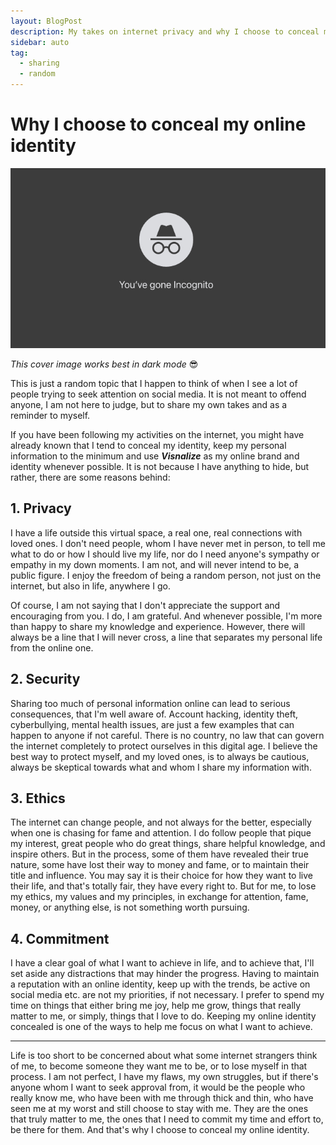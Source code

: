 ```yaml
---
layout: BlogPost
description: My takes on internet privacy and why I choose to conceal mine.
sidebar: auto
tag:
  - sharing
  - random
---
```


# Why I choose to conceal my online identity

<m-blog-meta />

![Concealing online identity](/assets/covers/concealing-online-identity.jpg)

_This cover image works best in dark mode_ 😎

This is just a random topic that I happen to think of when I see a lot of people trying to seek attention on social media. It is not meant to offend anyone, I am not here to judge, but to share my own takes and as a reminder to myself.

If you have been following my activities on the internet, you might have already known that I tend to conceal my identity, keep my personal information to the minimum and use ___Visnalize___ as my online brand and identity whenever possible. It is not because I have anything to hide, but rather, there are some reasons behind:

## 1. Privacy

I have a life outside this virtual space, a real one, real connections with loved ones. I don't need people, whom I have never met in person, to tell me what to do or how I should live my life, nor do I need anyone's sympathy or empathy in my down moments. I am not, and will never intend to be, a public figure. I enjoy the freedom of being a random person, not just on the internet, but also in life, anywhere I go.

Of course, I am not saying that I don't appreciate the support and encouraging from you. I do, I am grateful. And whenever possible, I'm more than happy to share my knowledge and experience. However, there will always be a line that I will never cross, a line that separates my personal life from the online one.

## 2. Security

Sharing too much of personal information online can lead to serious consequences, that I'm well aware of. Account hacking, identity theft, cyberbullying, mental health issues, are just a few examples that can happen to anyone if not careful. There is no country, no law that can govern the internet completely to protect ourselves in this digital age. I believe the best way to protect myself, and my loved ones, is to always be cautious, always be skeptical towards what and whom I share my information with.

## 3. Ethics

The internet can change people, and not always for the better, especially when one is chasing for fame and attention. I do follow people that pique my interest, great people who do great things, share helpful knowledge, and inspire others. But in the process, some of them have revealed their true nature, some have lost their way to money and fame, or to maintain their title and influence. You may say it is their choice for how they want to live their life, and that's totally fair, they have every right to. But for me, to lose my ethics, my values and my principles, in exchange for attention, fame, money, or anything else, is not something worth pursuing.

## 4. Commitment

I have a clear goal of what I want to achieve in life, and to achieve that, I'll set aside any distractions that may hinder the progress. Having to maintain a reputation with an online identity, keep up with the trends, be active on social media etc. are not my priorities, if not necessary. I prefer to spend my time on things that either bring me joy, help me grow, things that really matter to me, or simply, things that I love to do. Keeping my online identity concealed is one of the ways to help me focus on what I want to achieve.

---

Life is too short to be concerned about what some internet strangers think of me, to become someone they want me to be, or to lose myself in that process. I am not perfect, I have my flaws, my own struggles, but if there's anyone whom I want to seek approval from, it would be the people who really know me, who have been with me through thick and thin, who have seen me at my worst and still choose to stay with me. They are the ones that truly matter to me, the ones that I need to commit my time and effort to, be there for them. And that's why I choose to conceal my online identity.

<m-blog-tag-list :tags="$page.frontmatter.tag" showIcon />
